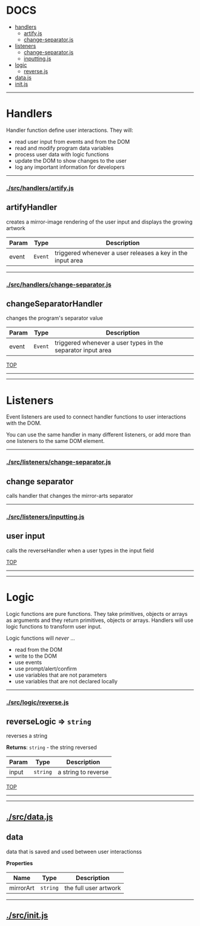 <!-- BEGIN TITLE -->

# DOCS

<!-- END TITLE -->

<!-- BEGIN TOC -->

- [handlers](#handlers)
  - [artify.js](#srchandlersartifyjs)
  - [change-separator.js](#srchandlerschange-separatorjs)
- [listeners](#listeners)
  - [change-separator.js](#srclistenerschange-separatorjs)
  - [inputting.js](#srclistenersinputtingjs)
- [logic](#logic)
  - [reverse.js](#srclogicreversejs)
- [data.js](#srcdatajs)
- [init.js](#srcinitjs)

<!-- END TOC -->

<!-- BEGIN DOCS -->

---

# Handlers

Handler function define user interactions. They will:

- read user input from events and from the DOM
- read and modify program data variables
- process user data with logic functions
- update the DOM to show changes to the user
- log any important information for developers

---

### [./src/handlers/artify.js](./src/handlers/artify.js?study)

<a name="artifyHandler"></a>

## artifyHandler

creates a mirror-image rendering of the user input and displays the growing artwork

| Param | Type               | Description                                                |
| ----- | ------------------ | ---------------------------------------------------------- |
| event | <code>Event</code> | triggered whenever a user releases a key in the input area |

---

### [./src/handlers/change-separator.js](./src/handlers/change-separator.js?study)

<a name="changeSeparatorHandler"></a>

## changeSeparatorHandler

changes the program's separator value

| Param | Type               | Description                                                 |
| ----- | ------------------ | ----------------------------------------------------------- |
| event | <code>Event</code> | triggered whenever a user types in the separator input area |

[TOP](#DOCS)

---

---

# Listeners

Event listeners are used to connect handler functions to user interactions with the DOM.

You can use the same handler in many different listeners, or add more than one listeners to the same DOM element.

---

### [./src/listeners/change-separator.js](./src/listeners/change-separator.js?study)

<a name="change separator
calls handler that changes the mirror-arts separator"></a>

## change separator

calls handler that changes the mirror-arts separator

---

### [./src/listeners/inputting.js](./src/listeners/inputting.js?study)

<a name="user input
calls the reverseHandler when a user types in the input field"></a>

## user input

calls the reverseHandler when a user types in the input field

[TOP](#DOCS)

---

---

# Logic

Logic functions are pure functions. They take primitives, objects or arrays as arguments and they return primitives, objects or arrays. Handlers will use logic functions to transform user input.

Logic functions will _never_ ...

- read from the DOM
- write to the DOM
- use events
- use prompt/alert/confirm
- use variables that are not parameters
- use variables that are not declared locally

---

### [./src/logic/reverse.js](./src/logic/reverse.js?study)

<a name="reverseLogic"></a>

## reverseLogic ⇒ <code>string</code>

reverses a string

**Returns**: <code>string</code> - the string reversed

| Param | Type                | Description         |
| ----- | ------------------- | ------------------- |
| input | <code>string</code> | a string to reverse |

[TOP](#DOCS)

---

---

## [./src/data.js](./src/data.js?study)

<a name="data"></a>

## data

data that is saved and used between user interactionss

**Properties**

| Name      | Type                | Description           |
| --------- | ------------------- | --------------------- |
| mirrorArt | <code>string</code> | the full user artwork |

---

## [./src/init.js](./src/init.js?study)

<!-- END DOCS -->
